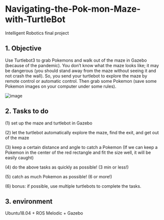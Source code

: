 # Navigating-the-Pok-mon-Maze-with-TurtleBot
Intelligent Robotics final project

## 1. Objective 

Use Turtlebot3 to grab Pokemons and walk out of the maze in Gazebo (because of the pandemic). You don’t know what the maze looks like; it may be dangerous
(you should stand away from the maze without seeing it and not crash the wall). So, you send your turtlebot to explore the maze by remote control or
automatic control. Then grab some Pokemon (save some Pokemon images on your computer under some rules).


![image](https://github.com/stephannnnnie/Navigating-the-Pok-mon-Maze-with-TurtleBot/assets/71458749/36319f2e-ae3d-4199-8d29-0d39eff59773)


## 2. Tasks to do
(1) set up the maze and turtlebot in Gazebo

(2) let the turtlebot automatically explore the maze, find the exit, and get out of the maze

(3) keep a certain distance and angle to catch a Pokemon (If we can keep a Pokemon in the center of the red rectangle and fit the size well, it will be easily caught)

(4) do the above tasks as quickly as possible! (3 min or less!)

(5) catch as much Pokemon as possible! (6 or more!)

(6) bonus: if possible, use multiple turtlebots to complete the tasks.

## 3. environment
Ubuntu18.04 + ROS Melodic + Gazebo
